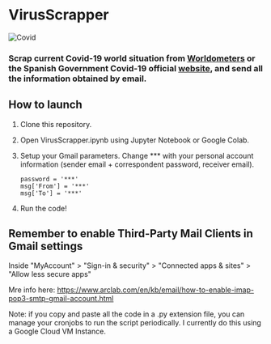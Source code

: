 # VirusScrapper

![Covid](https://github.com/jadvani/VirusScrapper/blob/master/covid.jpg)


### Scrap current Covid-19 world situation from [Worldometers](https://www.worldometers.info/coronavirus/) or the Spanish Government Covid-19 official [website](https://covid19.isciii.es/), and send all the information obtained by email. 

## How to launch
1. Clone this repository.
2. Open VirusScrapper.ipynb using Jupyter Notebook or Google Colab. 
3. Setup your Gmail parameters. Change *** with your personal account information (sender email + correspondent password, receiver email).

    ```
    password = '***'
    msg['From'] = '***'	
    msg['To'] = '***'
    ```
4. Run the code!

## Remember to enable Third-Party Mail Clients in Gmail settings
Inside "MyAccount" > "Sign-in & security" > "Connected apps & sites" > "Allow less secure apps"

Mre info here: https://www.arclab.com/en/kb/email/how-to-enable-imap-pop3-smtp-gmail-account.html

Note: if you copy and paste all the code in a .py extension file, you can manage your cronjobs to run the script periodically. I currently do this using a Google Cloud VM Instance.
